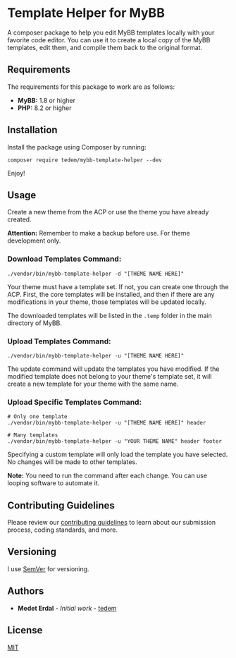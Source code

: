 # Template Helper for MyBB

A composer package to help you edit MyBB templates locally with your favorite code editor. You can use it to create a local copy of the MyBB templates, edit them, and compile them back to the original format.

## Requirements

The requirements for this package to work are as follows:

- **MyBB:** 1.8 or higher
- **PHP:** 8.2 or higher

## Installation

Install the package using Composer by running:

```shell
composer require tedem/mybb-template-helper --dev
```

Enjoy!
## Usage

Create a new theme from the ACP or use the theme you have already created.

**Attention:** Remember to make a backup before use. For theme development only.

### Download Templates Command:

```shell
./vendor/bin/mybb-template-helper -d "[THEME NAME HERE]"
```

Your theme must have a template set. If not, you can create one through the ACP. First, the core templates will be installed, and then if there are any modifications in your theme, those templates will be updated locally.

The downloaded templates will be listed in the `.temp` folder in the main directory of MyBB.

### Upload Templates Command:

```shell
./vendor/bin/mybb-template-helper -u "[THEME NAME HERE]"
```

The update command will update the templates you have modified. If the modified template does not belong to your theme's template set, it will create a new template for your theme with the same name.

### Upload Specific Templates Command:

```shell
# Only one template
./vendor/bin/mybb-template-helper -u "[THEME NAME HERE]" header

# Many templates
./vendor/bin/mybb-template-helper -u "YOUR THEME NAME" header footer
```

Specifying a custom template will only load the template you have selected. No changes will be made to other templates.

**Note:** You need to run the command after each change. You can use looping software to automate it.

## Contributing Guidelines

Please review our [contributing guidelines](https://github.com/tedem/tedem/blob/main/docs/CONTRIBUTING.md) to learn about our submission process, coding standards, and more.

## Versioning

I use [SemVer](https://semver.org/) for versioning.

## Authors

- **Medet Erdal** - _Initial work_ - [tedem](https://github.com/tedem)

## License

[MIT](LICENSE)
